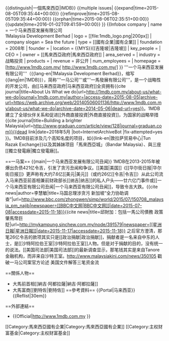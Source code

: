 {{distinguish|一個馬來西亞|IMDB}}
{{multiple issues|
{{expand|time=2015-08-05T09:35:44+00:00}}
{{refimprove|time=2015-08-05T09:35:44+00:00}}
{{orphan|time=2015-08-06T02:35:51+00:00}}
{{update|time=2016-01-02T09:41:59+00:00}}
}}
{{Infobox company
| name             = 一个马来西亚发展有限公司<br>1Malaysia Development Berhad
| logo             = [[file:1mdb_logo.png|200px]]
| company slogan   = Sea the future
| type             = [[國有企業|國有企業]]
| foundation       = 2008年
| founder          = 
| location         = {{MYS}}[[吉隆坡|吉隆坡]]
| key_people       = 
| CEO              = 
| owner            = [[馬來西亞政府|馬來西亞政府]]
| area_served      = 
| industry         = 战略投资
| products         = 
| revenue          = 非公开
| num_employees    = 
| homepage         = [http://www.1mdb.com.my/ http://www.1mdb.com.my/]
}}
'''一个马来西亚发展有限公司'''（{{lang-en|1Malaysia Development Berhad}}，缩写{{lang|en|1MDB}}），简称'''一马公司'''或'''一馬發展有限公司'''，是一个战略性的开发公司，由[[马来西亚政府|马来西亚政府]]全资拥有<ref>{{cite journal|title=About Us What we do|url=http://1mdb.com.my/about-us/what-we-do|journal=1mdb.com.my|author=|access-date=2015-08-05|archive-url=https://web.archive.org/web/20140506001136/http://www.1mdb.com.my/about-us/what-we-do|archive-date=2014-05-06|dead-url=yes}}</ref>。1MDB建立了全球伙伴关系和促进[[外商直接投資|外商直接投資]]，为国家的战略举措<ref>{{cite journal|title=Building a brighter Malaysia|url=http://www.graduan.com/article/view/128|journal=graduan.com}}{{dead link|date=2018年5月 |bot=InternetArchiveBot |fix-attempted=yes }}</ref>。1MDB目前涉及几个高知名度的项目，如{{link-en|敦拉萨贸易中心|Tun Razak Exchange}}以及其姊妹项目「馬來西亞城」（Bandar Malaysia）、與三座[[獨立發電廠|獨立發電廠]]。

==一马案==
{{main|一个马来西亚发展有限公司丑闻}}
1MDB在2013-2015年被爆出负债421亿令吉，引发了贪污丑闻和争议。[[美国|美国]]《[[华尔街日报|华尔街日报]]》更声称有大约7.6亿[[美元|美元]]（或约26亿[[令吉|令吉]]）从此公司流入马来西亚前首相兼前财政部长[[纳吉|纳吉]]的私人户头——廿六亿门事件或[[一个马来西亚有限公司丑闻|一个马来西亚有限公司丑闻]]，导致令吉大跌。<ref>{{cite news|author=李慧敏|title=马国总理涉贪污 新加坡“全力协助调查”|url=http://www.bbc.com/zhongwen/simp/world/2015/07/150708_malaysia_pm_najib|newspaper=[[BBC中文网|BBC中文网]]|date=2015-07-08|accessdate=2015-11-18}}</ref><ref>{{cite news|title=邱財加：包括一馬公司債務 政策肇馬幣巨貶|url=http://mykampung.sinchew.com.my/node/391579|newspaper=[[星洲日報|星洲日報]]|date=2015-11-17|accessdate=2015-11-18}}</ref> 之后官方澄清，那笔26亿令吉的款项其实只是[[政治捐献|政治捐献]]，捐献者是一名来自中东的人士，是[[沙特阿拉伯王室|沙特阿拉伯王室]]人物。但是对于捐献的目的，没有统一的说法。[[美国司法部|美国司法部]]的最新调查显示，那笔钱其实是来自Tanore金融机构，而非来自沙特王室。<ref>http://www.malaysiakini.com/news/350105 戳破一马公司案官方论述 美国文件解答三笔资金流</ref>

==關係人物==
* 大馬前首相[[納吉·阿都拉薩|納吉·阿都拉薩]]
* 大馬富商[[劉特佐|劉特佐]]
==參考資料==
{{Portal|马来西亚}}
{{Reflist|30em}}

==外部連結==
* {{Official|http://www.1mdb.com.my }}

[[Category:馬來西亞國有企業|Category:馬來西亞國有企業]]
[[Category:主权财富基金|Category:主权财富基金]]
